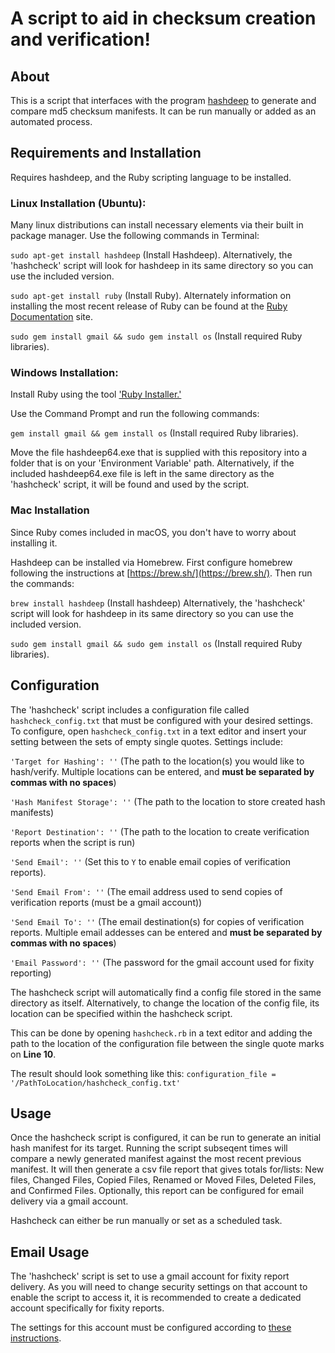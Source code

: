 # A script to aid in checksum creation and verification!

## About
This is a script that interfaces with the program [hashdeep](http://md5deep.sourceforge.net/start-hashdeep.html) to generate and compare md5 checksum manifests. It can be run manually or added as an automated process.

## Requirements and Installation

Requires hashdeep, and the Ruby scripting language to be installed.

### Linux Installation (Ubuntu):
Many linux distributions can install necessary elements via their built in package manager. Use the following commands in Terminal:

`sudo apt-get install hashdeep` (Install Hashdeep). Alternatively, the 'hashcheck' script will look for hashdeep in its same directory so you can use the included version.

`sudo apt-get install ruby` (Install Ruby). Alternately information on installing the most recent release of Ruby can be found at the [Ruby Documentation](https://www.ruby-lang.org/en/documentation/installation/) site.

`sudo gem install gmail && sudo gem install os` (Install required Ruby libraries).

### Windows Installation:
Install Ruby using the tool ['Ruby Installer.'](https://rubyinstaller.org/)

Use the Command Prompt and run the following commands:

`gem install gmail && gem install os` (Install required Ruby libraries).

Move the file hashdeep64.exe that is supplied with this repository into a folder that is on your 'Environment Variable' path. Alternatively, if the included hashdeep64.exe file is left in the same directory as the 'hashcheck' script, it will be found and used by the script.

### Mac Installation

Since Ruby comes included in macOS, you don't have to worry about installing it.

Hashdeep can be installed via Homebrew.  First configure homebrew following the instructions at [https://brew.sh/](https://brew.sh/).  Then run the commands:

`brew install hashdeep` (Install hashdeep) Alternatively, the 'hashcheck' script will look for hashdeep in its same directory so you can use the included version.

`sudo gem install gmail && sudo gem install os` (Install required Ruby libraries).

## Configuration

The 'hashcheck' script includes a configuration file called `hashcheck_config.txt` that must be configured with your desired settings. To configure, open `hashcheck_config.txt` in a text editor and insert your setting between the sets of empty single quotes. Settings include:

`'Target for Hashing': ''` (The path to the location(s) you would like to hash/verify. Multiple locations can be entered, and __must be separated by commas with no spaces__)

`'Hash Manifest Storage': ''` (The path to the location to store created hash manifests)

`'Report Destination': ''` (The path to the location to create verification reports when the script is run)

`'Send Email': ''` (Set this to `Y` to enable email copies of verification reports).

`'Send Email From': ''` (The email address used to send copies of verification reports (must be a gmail account))

`'Send Email To': ''` (The email destination(s) for copies of verification reports. Multiple email addesses can be entered and __must be separated by commas with no spaces__)

`'Email Password': ''` (The password for the gmail account used for fixity reporting)

The hashcheck script will automatically find a config file stored in the same directory as itself. Alternatively, to change the location of the config file, its location can be specified within the hashcheck script.

This can be done by opening `hashcheck.rb` in a text editor and adding the path to the location of the configuration file between the single quote marks on __Line 10__.

The result should look something like this: `configuration_file = '/PathToLocation/hashcheck_config.txt'`

## Usage

Once the hashcheck script is configured, it can be run to generate an initial hash manifest for its target. Running the script subseqent times will compare a newly generated manifest against the most recent previous manifest. It will then generate a csv file report that gives totals for/lists: New files, Changed Files, Copied Files, Renamed or Moved Files, Deleted Files, and Confirmed Files. Optionally, this report can be configured for email delivery via a gmail account.

Hashcheck can either be run manually or set as a scheduled task.

## Email Usage

The 'hashcheck' script is set to use a gmail account for fixity report delivery. As you will need to change security settings on that account to enable the script to access it, it is recommended to create a dedicated account specifically for fixity reports.

The settings for this account must be configured according to [these instructions](https://github.com/gmailgem/gmail#troubleshooting).



